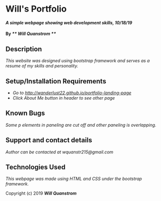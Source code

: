 # Will's Portfolio

#### _A simple webpage showing web development skills, 10/18/19_

#### By _** Will Quanstrom **_

## Description

_This website was designed using bootstrap framework and serves as a resume of my skills and personality._

## Setup/Installation Requirements

* _Go to http://wanderlust22.github.io/portfolio-landing-page_
* _Click About Me button in header to see other page_

## Known Bugs

_Some p elements in paneling are cut off and other paneling is overlapping._

## Support and contact details

_Author can be contacted at wquanstr215@gmail.com_

## Technologies Used

_This webpage was made using HTML and CSS under the bootstrap framework._

Copyright (c) 2019 **_Will Quanstrom_**
